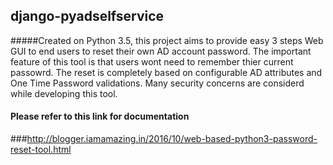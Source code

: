 ## django-pyadselfservice
#####Created on Python 3.5, this project aims to provide easy 3 steps Web GUI to end users to reset their own AD account password. The important feature of this tool is that users wont need to remember thier current passowrd. The reset is completely based on configurable AD attributes and One Time Password validations. Many security concerns are considerd while developing this tool.

#### Please refer to this link for documentation
###http://blogger.iamamazing.in/2016/10/web-based-python3-password-reset-tool.html
